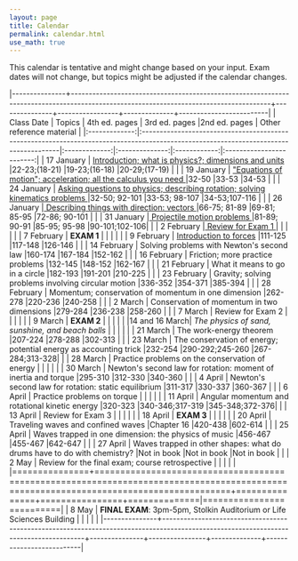 ```yaml
---
layout: page
title: Calendar
permalink: calendar.html
use_math: true
---
```



This calendar is tentative and might change based on your input. Exam dates will not change, but topics might be adjusted if the calendar changes.


|---------------+--------------------------------------------------------------------------------------------------------------------------------------+---------------+-----------------+--------------+-------------------------|
| Class Date    | Topics                                                                                                                               | 4th ed. pages | 3rd ed. pages  |2nd ed. pages | Other reference material |
|:-------------:|:-------------------------------------------------------------------------------------------------------------------------------------|:-------------:|:--------------:|:------------:|:------------------------:|
| 17 January    | <a href="slides/lec1/lecture1.pdf">   Introduction; what is physics?; dimensions and units </a>                                      |22-23;(18-21)  |19-23;(16-18)   |20-29;(17-19) |                          |
| 19 January    | <a href="slides/lec2/lecture2.pdf">"Equations of motion"; acceleration; all the calculus you need </a>                               |32-50          |33-53           |34-53         |                          |
| 24 January    | <a href="slides/lec3/lecture3.pdf"> Asking questions to physics; describing rotation; solving kinematics problems  </a>                         |32-50; 92-101  |33-53; 98-107   |34-53;107-116 |                          |
| 26 January    |<a href="slides/lec4/lecture4.pdf"> Describing things with direction: vectors  </a>                                                            |66-75; 81-89   |69-81; 85-95    |72-86; 90-101 |                          |
| 31 January    |<a href="slides/lec5/lecture5.pdf">                              Projectile motion problems </a>                                                                             |81-89; 90-91   |85-95; 95-98    |90-101;102-106|                          |
| 2  February   |<a href="slides/lec6/lecture6.pdf">                              Review for Exam 1   </a>                                                                                    |               |                |              |                          |
| 7  February   |                              **EXAM 1**                                                                                              |               |                |              |                          |
| 9  February   |             <a href="slides/lec7/lecture7.pdf">                 Introduction to forces</a>                                                                                  |111-125        |117-148         |126-146       |                          |
| 14 February   |                              Solving problems with Newton's second law                                                               |160-174        |167-184         |152-162       |                          |
| 16 February   |                              Friction; more practice problems                                                                        |132-145        |148-152         |162-167       |                          |
| 21 February   |                              What it means to go in a circle                                                                         |182-193        |191-201         |210-225       |                          |
| 23 February   |                              Gravity; solving problems involving circular motion                                                     |336-352        |354-371         |385-394       |                          |
| 28 February   |                              Momentum; conservation of momentum in one dimension                                                     |262-278        |220-236         |240-258       |                          |
| 2  March      |                              Conservation of momentum in two dimensions                                                              |279-284        |236-238         |258-260       |                          |
| 7  March      |                              Review for Exam 2                                                                                       |               |                |              |                          |
| 9  March      |                              **EXAM 2**                                                                                              |               |                |              |                          |
|14 and 16 March|                               *The physics of sand, sunshine, and beach balls*                                                    |               |                |              |                          |
| 21 March      |                              The work-energy theorem                                                                                 |207-224        |278-288         |302-313       |                          |
| 23 March      |                              The conservation of energy; potential energy as accounting trick                                        |232-254        |290-292;245-260 |267-284;313-328|                         |
| 28 March      |                              Practice problems on the conservation of energy                                                         |               |                |              |                          |
| 30 March      |                              Newton's second law for rotation: moment of inertia and torque                                          |295-310        |312-330         |340-360       |                          |
| 4  April      |                              Newton's second law for rotation: static equilibrium                                                    |311-317        |330-337         |360-367       |                          |
| 6  April      |                              Practice problems on torque                                                                             |               |                |              |                          |
| 11 April      |                              Angular momentum and rotational kinetic energy                                                          |320-323        |340-346;317-319 |345-348;372-376|                         |
| 13 April      |                               Review for Exam 3                                                                                      |               |                |              |                          |
| 18 April      |                               **EXAM 3**                                                                                             |               |                |              |                          |
| 20 April      |                               Traveling waves and confined waves                                                                     |Chapter 16     |420-438         |602-614       |                          |
| 25 April      |                               Waves trapped in one dimension: the physics of music                                                   |456-467        |455-467         |642-647       |                          |
| 27 April      |                               Waves trapped in other shapes: what do drums have to do with chemistry?                                |Not in book    |Not in book     |Not in book   |                          |
| 2  May        |                               Review for the final exam; course retrospective                                                        |               |                |              |                          |
|===============+======================================================================================================================================+===============+================+==============|==========================|
| 8  May        | **FINAL EXAM**: 3pm-5pm, Stolkin Auditorium or Life Sciences Building                                                                |               |                |              |                          |
|---------------+--------------------------------------------------------------------------------------------------------------------------------------+---------------+----------------+--------------+--------------------------|




